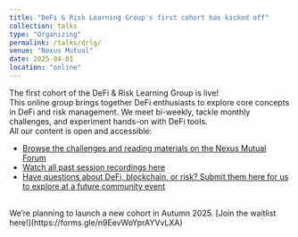 ```yaml
---
title: "DeFi & Risk Learning Group's first cohort has kicked off"
collection: talks
type: "Organizing"
permalink: /talks/drlg/
venue: "Nexus Mutual"
date: 2025-04-01
location: "online"
---
```


The first cohort of the DeFi & Risk Learning Group is live!
<br>
This online group brings together DeFi enthusiasts to explore core concepts in DeFi and risk management. We meet bi-weekly, tackle monthly challenges, and experiment hands-on with DeFi tools.
<br>
All our content is open and accessible:

- [Browse the challenges and reading materials on the Nexus Mutual Forum](https://forum.nexusmutual.io/c/community/defi-risk-learning-group/48) </li>
- [Watch all past session recordings here](https://forum.nexusmutual.io/t/drlg-1-recordings/1755) </li>
- [Have questions about DeFi, blockchain, or risk? Submit them here for us to explore at a future community event](https://forum.nexusmutual.io/t/drlg-1-0-introduction-required-readings-defi-ama-questions/1721/13) </li>

<br>
We’re planning to launch a new cohort in Autumn 2025. [Join the waitlist here!](https://forms.gle/n9EevWoYprAYVvLXA)
